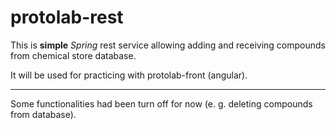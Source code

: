 # protolab-rest


This is **simple** _Spring_ rest service allowing adding and receiving compounds from chemical store database.

It will be used for practicing with protolab-front (angular).

---
Some functionalities had been turn off for now (e. g. deleting compounds from database).